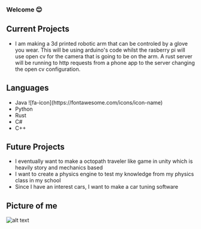 ### Welcome 😊


## Current Projects
<ul>
    <li>I am making a 3d printed robotic arm that can be controled by a glove you wear. This will be using arduino's code whilst the rasberry pi will use open cv for the camera that is going to be on the arm. A rust server will be running to http requests from a phone app to the server changing the open cv configuration.
</ul>

## Languages
<ul>
    <li>Java ![fa-icon](https://fontawesome.com/icons/icon-name)
    <li>Python
    <li>Rust
    <li>C#
    <li>C++
</ul>


## Future Projects
<ul>
    <li>I eventually want to make a octopath traveler like game in unity which is heavily story and mechanics based
    <li>I want to create a physics engine to test my knowledge from my physics class in my school
    <li>Since I have an interest cars, I want to make a car tuning software 
</ul>

## Picture of me

![alt text](https://madmuseum.org/sites/default/files/styles/5_x_3/public/2019/02/Ghost%20in%20the%20Shell_01_0.jpg?itok=vdR3Dmle)

